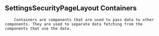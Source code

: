 ## SettingsSecurityPageLayout Containers

        Containers are components that are used to pass data to other components. They are used to separate data fetching from the components that use the data.
      